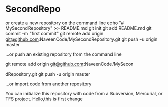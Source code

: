 # SecondRepo
or create a new repository on the command line
echo "# MySecondRepository" >> README.md
git init
git add README.md
git commit -m "first commit"
git remote add origin git@github.com:NaveenCode/MySecondRepository.git
git push -u origin master
                

…or push an existing repository from the command line

git remote add origin git@github.com:NaveenCode/MySecon

dRepository.git
git push -u origin master

…or import code from another repository

You can initialize this repository with code from a Subversion, Mercurial, or TFS project.
Hello,this is first change
